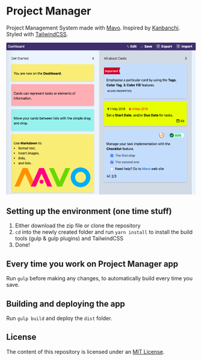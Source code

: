# Project Manager

Project Management System made with [Mavo](https://mavo.io/). Inspired by [Kanbanchi](https://www.kanbanchi.com/). Styled with [TailwindCSS](https://tailwindcss.com/).

![Application Overview](Screenshot.png)

## Setting up the environment (one time stuff)

1. Either download the zip file or clone the repository
2. `cd` into the newly created folder and run `yarn install` to install the build tools (gulp & gulp plugins) and TailwindCSS
3. Done!

## Every time you work on Project Manager app

Run `gulp` before making any changes, to automatically build every time you save.

## Building and deploying the app

Run `gulp build` and deploy the `dist` folder.

## License

The content of this repository is licensed under an [MIT License](https://opensource.org/licenses/MIT).
